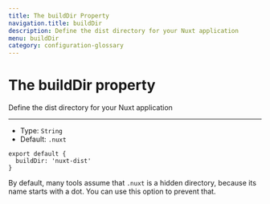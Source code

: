 ```yaml
---
title: The buildDir Property
navigation.title: buildDir
description: Define the dist directory for your Nuxt application
menu: buildDir
category: configuration-glossary
---
```


# The buildDir property

Define the dist directory for your Nuxt application

---

- Type: `String`
- Default: `.nuxt`

```js{}[nuxt.config.js]
export default {
  buildDir: 'nuxt-dist'
}
```

By default, many tools assume that `.nuxt` is a hidden directory, because its name starts with a dot. You can use this option to prevent that.
